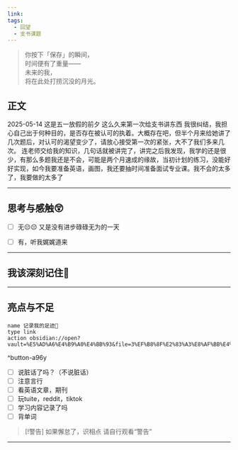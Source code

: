 ```yaml
---
link: 
tags:
  - 回望
  - 支书课题
---
```


> 你按下「保存」的瞬间，  
> 时间便有了重量——  
> 未来的我，  
> 将在此处打捞沉没的月光。  

## 正文

2025-05-14
这是五一放假的前夕
这么久来第一次给支书讲东西
我很纠结，我担心自己出于何种目的，是否存在被认可的执着。大概存在吧，但半个月来给她讲了几次题后，对认可的渴望变少了，请放心接受第一次的紧张，大不了我们多来几次。
连老师交给我的知识，几句话就被讲完了，讲完之后我发现，我学的还是很少，有那么多题我还是不会，可能是两个月速成的缘故，当初计划的练习，没能好好实现，如今我要准备英语，画图，我还要抽时间准备面试专业课。我不会的太多了，我要做的太多了

---
## 思考与感触😲
- [ ] 无😔😔
 又是没有进步碌碌无为的一天
- [ ] 有，听我娓娓道来


---
## 我该深刻记住🦊


---
## 亮点与不足
```button
name 记录我的足迹👣
type link
action obsidian://open?vault=%E5%AD%A6%E4%B9%A0%E4%BB%93&file=3%EF%B8%8F%E2%83%A3%E8%AF%BB%E4%B8%87%E5%8D%B7%E4%B9%A6%2F2.%E5%AD%A6%E4%B9%A0%2F%E8%8B%B1%E8%AF%AD%2F%E8%AE%B0%E5%BD%95
```
^button-a96y
- [ ] 说脏话了吗？（不说脏话）
- [ ] 注意言行
- [ ] 看英语文章，期刊
- [ ] 玩tuite，reddit，tiktok
- [ ] 学习内容记录了吗
- [ ] 背单词

> [!警告]
> 如果懈怠了，识相点
> 请自行观看“警告”

---


